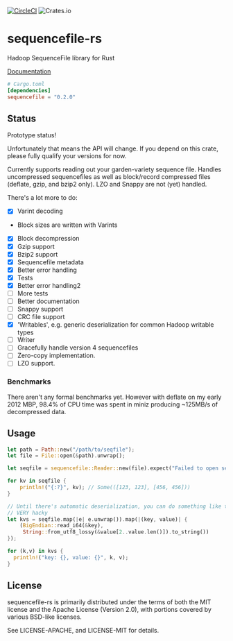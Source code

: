 [![CircleCI](https://circleci.com/gh/Xorlev/sequencefile-rs/tree/master.svg?style=svg)](https://circleci.com/gh/Xorlev/sequencefile-rs/tree/master)
![Crates.io](https://img.shields.io/crates/v/sequencefile)

# sequencefile-rs
Hadoop SequenceFile library for Rust

[Documentation](https://docs.rs/sequencefile)

```toml
# Cargo.toml
[dependencies]
sequencefile = "0.2.0"
```

## Status
Prototype status!

Unfortunately that means the API will change. If you depend on this crate, please fully qualify your versions
for now.

Currently supports reading out your garden-variety sequence file. Handles uncompressed sequencefiles
as well as block/record compressed files (deflate, gzip, and bzip2 only). LZO and Snappy are not (yet) handled.

There's a lot more to do:
- [X] Varint decoding
 - Block sizes are written with Varints
- [X] Block decompression
- [X] Gzip support
- [X] Bzip2 support
- [X] Sequencefile metadata
- [X] Better error handling
- [X] Tests
- [X] Better error handling2
- [ ] More tests
- [ ] Better documentation
- [ ] Snappy support
- [ ] CRC file support
- [X] 'Writables', e.g. generic deserialization for common Hadoop writable types
- [ ] Writer
- [ ] Gracefully handle version 4 sequencefiles
- [ ] Zero-copy implementation.
- [ ] LZO support.

### Benchmarks

There aren't any formal benchmarks yet. However with deflate on my early 2012 MBP, 98.4% of CPU time
was spent in miniz producing ~125MB/s of decompressed data.

## Usage
```rust
let path = Path::new("/path/to/seqfile");
let file = File::open(&path).unwrap();

let seqfile = sequencefile::Reader::new(file).expect("Failed to open sequence file.");

for kv in seqfile {
    println!("{:?}", kv); // Some(([123, 123], [456, 456]))
}

// Until there's automatic deserialization, you can do something like this:
// VERY hacky
let kvs = seqfile.map(|e| e.unwrap()).map(|(key, value)| {
    (BigEndian::read_i64(&key),
     String::from_utf8_lossy(&value[2..value.len()]).to_string())
});

for (k,v) in kvs {
  println!("key: {}, value: {}", k, v);
}
```

## License
sequencefile-rs is primarily distributed under the terms of both the MIT license and the Apache License (Version 2.0),
with portions covered by various BSD-like licenses.

See LICENSE-APACHE, and LICENSE-MIT for details.
